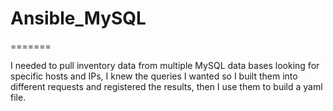 # Ansible_MySQL
=======

I needed to pull inventory data from multiple MySQL data bases looking for specific hosts and IPs, I knew the queries I wanted so I built them into different requests and registered the results, then I use them to build a yaml file.
